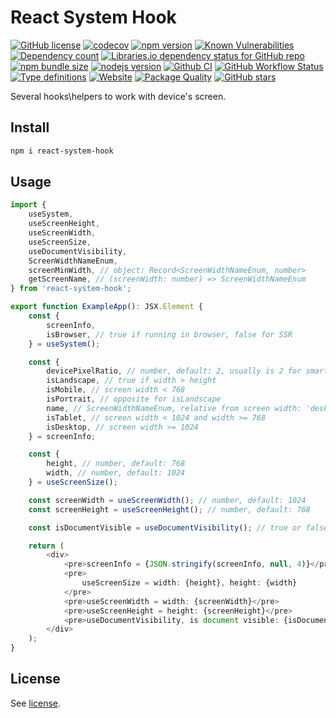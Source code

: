 # React System Hook

[![GitHub license](https://img.shields.io/npm/l/react-system-hook)](https://github.com/webbestmaster/react-system-hook/blob/master/license)
[![codecov](https://codecov.io/gh/webbestmaster/react-system-hook/branch/master/graph/badge.svg)](https://codecov.io/gh/webbestmaster/react-system-hook)
[![npm version](https://img.shields.io/npm/v/react-system-hook.svg)](https://www.npmjs.com/package/react-system-hook)
[![Known Vulnerabilities](https://snyk.io/test/github/webbestmaster/react-system-hook/badge.svg)](https://snyk.io/test/github/webbestmaster/react-system-hook)
[![Dependency count](https://badgen.net/bundlephobia/dependency-count/react-system-hook)](https://libraries.io/npm/react-system-hook)
[![Libraries.io dependency status for GitHub repo](https://img.shields.io/librariesio/github/webbestmaster/react-system-hook)](https://libraries.io/npm/react-system-hook)
[![npm bundle size](https://img.shields.io/bundlephobia/minzip/react-system-hook)](https://bundlephobia.com/package/react-system-hook)
[![nodejs version](https://img.shields.io/node/v/react-system-hook)](https://nodejs.org/en/docs)
[![Github CI](https://github.com/webbestmaster/react-system-hook/actions/workflows/github-ci.yml/badge.svg)](https://github.com/webbestmaster/react-system-hook/actions/workflows/github-ci.yml)
[![GitHub Workflow Status](https://img.shields.io/github/actions/workflow/status/webbestmaster/react-system-hook/github-ci.yml)](https://github.com/webbestmaster/react-system-hook/actions/workflows/github-ci.yml)
[![Type definitions](https://img.shields.io/npm/types/react-system-hook)](https://www.typescriptlang.org)
[![Website](https://img.shields.io/website?url=https://github.com/webbestmaster/react-system-hook)](https://github.com/webbestmaster/react-system-hook)
[![Package Quality](https://packagequality.com/shield/react-system-hook.svg)](https://packagequality.com/#?package=react-system-hook)
[![GitHub stars](https://img.shields.io/github/stars/webbestmaster/react-system-hook?style=social)](https://github.com/webbestmaster/react-system-hook)


Several hooks\helpers to work with device's screen.

## Install

```bash
npm i react-system-hook
```

## Usage
```typescript jsx
import {
    useSystem,
    useScreenHeight,
    useScreenWidth,
    useScreenSize,
    useDocumentVisibility,
    ScreenWidthNameEnum,
    screenMinWidth, // object: Record<ScreenWidthNameEnum, number>
    getScreenName, // (screenWidth: number) => ScreenWidthNameEnum
} from 'react-system-hook';

export function ExampleApp(): JSX.Element {
    const {
        screenInfo,
        isBrowser, // true if running in browser, false for SSR
    } = useSystem();

    const {
        devicePixelRatio, // number, default: 2, usually is 2 for smartphones
        isLandscape, // true if width > height
        isMobile, // screen width < 768
        isPortrait, // opposite for isLandscape
        name, // ScreenWidthNameEnum, relative from screen width: 'desktop', 'mobile' or 'tablet'
        isTablet, // screen width < 1024 and width >= 768
        isDesktop, // screen width >= 1024
    } = screenInfo;

    const {
        height, // number, default: 768
        width, // number, default: 1024
    } = useScreenSize();

    const screenWidth = useScreenWidth(); // number, default: 1024
    const screenHeight = useScreenHeight(); // number, default: 768

    const isDocumentVisible = useDocumentVisibility(); // true or false

    return (
        <div>
            <pre>screenInfo = {JSON.stringify(screenInfo, null, 4)}</pre>
            <pre>
                useScreenSize = width: {height}, height: {width}
            </pre>
            <pre>useScreenWidth = width: {screenWidth}</pre>
            <pre>useScreenHeight = height: {screenHeight}</pre>
            <pre>useDocumentVisibility, is document visible: {isDocumentVisible ? 'yes' : 'no'}</pre>
        </div>
    );
}
```

## License

See [license](license).
